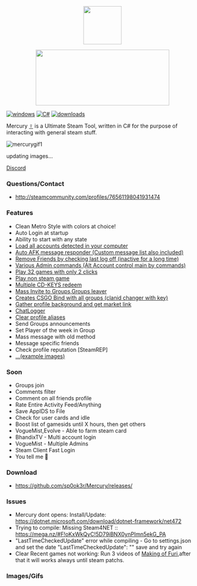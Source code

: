 <p align="center">
<img width="100" height="100" src="https://raw.githubusercontent.com/sp0ok3r/Mercury/master/img/MercuryIconLogo.png">
</p>
<p align="center">
<img width="350" height="146" src="https://raw.githubusercontent.com/sp0ok3r/Mercury/master/img/MercuryLogoWhite.png">
</p>

[![windows](https://img.shields.io/badge/platform-windows-blue.svg)](https://en.wikipedia.org/wiki/Microsoft_Windows)
[![C#](https://img.shields.io/badge/language-C%23-green.svg)](https://en.wikipedia.org/wiki/C%2B%2B)
[![downloads](https://img.shields.io/github/downloads/sp0ok3r/Mercury/total.svg)](https://github.com/sp0ok3r/Mercury)

Mercury [☿](https://github.com/sp0ok3r/Mercury/) is a Ultimate Steam Tool, written in C# for the purpose of interacting with general steam stuff.

![mercurygif1](https://raw.githubusercontent.com/sp0ok3r/Mercury/master/img/mercury_login64.gif)

updating images...

[Discord](https://discord.gg/7e7kuhp)

### Questions/Contact
* http://steamcommunity.com/profiles/76561198041931474

### Features
* Clean Metro Style with colors at choice!
* Auto Login at startup
* Ability to start with any state
* <a href="https://raw.githubusercontent.com/sp0ok3r/Mercury/master/img/1.png" target="_blank">Load all accounts detected in your computer</a>
* <a href="https://raw.githubusercontent.com/sp0ok3r/Mercury/master/img/3.png" target="_blank">Auto AFK message responder (Custom message list also included) </a>
* <a href="https://raw.githubusercontent.com/sp0ok3r/Mercury/master/img/2.png" target="_blank">Remove Friends by checking last log off (inactive for a long time)</a>
* <a href="https://raw.githubusercontent.com/sp0ok3r/Mercury/master/img/3_1.png" target="_blank">Various Admin commands (Alt Account control main by commands)</a>
* <a href="https://raw.githubusercontent.com/sp0ok3r/Mercury/master/img/4.png" target="_blank">Play 32 games with only 2 clicks</a>
* <a href="https://raw.githubusercontent.com/sp0ok3r/Mercury/master/img/4.png" target="_blank">Play non steam game</a>
* <a href="https://raw.githubusercontent.com/sp0ok3r/Mercury/master/img/5.png" target="_blank">Multiple CD-KEYS redeem</a>
* <a href="https://raw.githubusercontent.com/sp0ok3r/Mercury/master/img/groups.png" target="_blank">Mass Invite to Groups,Groups leaver</a>
* <a href="https://raw.githubusercontent.com/sp0ok3r/Mercury/master/img/groups.png" target="_blank">Creates CSGO Bind with all groups (clanid changer with key)</a>
* <a href="https://raw.githubusercontent.com/sp0ok3r/Mercury/master/img/profileBackgather.png" target="_blank">Gather profile background and get market link</a>
* <a href="https://raw.githubusercontent.com/sp0ok3r/ChatLogger/master/img/fileLogExample.png" target="_blank">ChatLogger</a>
* <a href="https://raw.githubusercontent.com/sp0ok3r/Mercury/master/img/5.png" target="_blank">Clear profile aliases</a>
* Send Groups announcements
* Set Player of the week in Group
* Mass message with old method
* Message specific friends
* Check profile reputation [SteamREP]
* <a href="https://github.com/sp0ok3r/Mercury#imagesgifs">...(example images)</a>

### Soon
* Groups join
* Comments filter
* Comment on all friends profile
* Rate Entire Activity Feed/Anything
* Save AppIDS to File
* Check for user cards and idle
* Boost list of gamesids until X hours, then get others
* VogueMist,Evolve - Able to farm steam card
* BhandixTV - Multi account login
* VogueMist - Multiple Admins
* Steam Client Fast Login
* You tell me 👀

### Download 
* https://github.com/sp0ok3r/Mercury/releases/

### Issues
* Mercury dont opens: Install/Update: https://dotnet.microsoft.com/download/dotnet-framework/net472 
* Trying to compile: Missing Steam4NET :: https://mega.nz/#F!oKxWkQyC!5D79iBNX0ynPImn5ekG_PA
* "LastTimeCheckedUpdate" error while compiling - Go to settings.json and set the date "LastTimeCheckedUpdate": "" save and try again
* Clear Recent games not working: Run 3 videos of [Making of Furi](https://store.steampowered.com/app/629150/1/1/),after that it will works always until steam patchs.

### Images/Gifs

